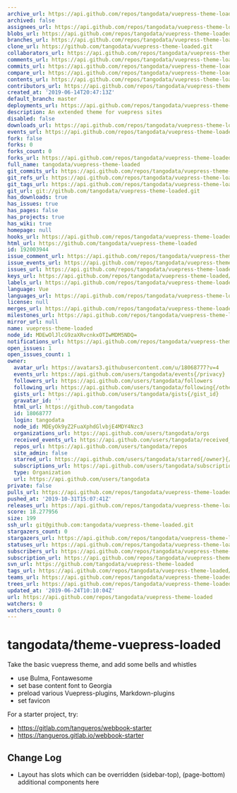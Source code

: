 ```yaml
---
archive_url: https://api.github.com/repos/tangodata/vuepress-theme-loaded/{archive_format}{/ref}
archived: false
assignees_url: https://api.github.com/repos/tangodata/vuepress-theme-loaded/assignees{/user}
blobs_url: https://api.github.com/repos/tangodata/vuepress-theme-loaded/git/blobs{/sha}
branches_url: https://api.github.com/repos/tangodata/vuepress-theme-loaded/branches{/branch}
clone_url: https://github.com/tangodata/vuepress-theme-loaded.git
collaborators_url: https://api.github.com/repos/tangodata/vuepress-theme-loaded/collaborators{/collaborator}
comments_url: https://api.github.com/repos/tangodata/vuepress-theme-loaded/comments{/number}
commits_url: https://api.github.com/repos/tangodata/vuepress-theme-loaded/commits{/sha}
compare_url: https://api.github.com/repos/tangodata/vuepress-theme-loaded/compare/{base}...{head}
contents_url: https://api.github.com/repos/tangodata/vuepress-theme-loaded/contents/{+path}
contributors_url: https://api.github.com/repos/tangodata/vuepress-theme-loaded/contributors
created_at: '2019-06-14T20:47:13Z'
default_branch: master
deployments_url: https://api.github.com/repos/tangodata/vuepress-theme-loaded/deployments
description: An extended theme for vuepress sites
disabled: false
downloads_url: https://api.github.com/repos/tangodata/vuepress-theme-loaded/downloads
events_url: https://api.github.com/repos/tangodata/vuepress-theme-loaded/events
fork: false
forks: 0
forks_count: 0
forks_url: https://api.github.com/repos/tangodata/vuepress-theme-loaded/forks
full_name: tangodata/vuepress-theme-loaded
git_commits_url: https://api.github.com/repos/tangodata/vuepress-theme-loaded/git/commits{/sha}
git_refs_url: https://api.github.com/repos/tangodata/vuepress-theme-loaded/git/refs{/sha}
git_tags_url: https://api.github.com/repos/tangodata/vuepress-theme-loaded/git/tags{/sha}
git_url: git://github.com/tangodata/vuepress-theme-loaded.git
has_downloads: true
has_issues: true
has_pages: false
has_projects: true
has_wiki: true
homepage: null
hooks_url: https://api.github.com/repos/tangodata/vuepress-theme-loaded/hooks
html_url: https://github.com/tangodata/vuepress-theme-loaded
id: 192003944
issue_comment_url: https://api.github.com/repos/tangodata/vuepress-theme-loaded/issues/comments{/number}
issue_events_url: https://api.github.com/repos/tangodata/vuepress-theme-loaded/issues/events{/number}
issues_url: https://api.github.com/repos/tangodata/vuepress-theme-loaded/issues{/number}
keys_url: https://api.github.com/repos/tangodata/vuepress-theme-loaded/keys{/key_id}
labels_url: https://api.github.com/repos/tangodata/vuepress-theme-loaded/labels{/name}
language: Vue
languages_url: https://api.github.com/repos/tangodata/vuepress-theme-loaded/languages
license: null
merges_url: https://api.github.com/repos/tangodata/vuepress-theme-loaded/merges
milestones_url: https://api.github.com/repos/tangodata/vuepress-theme-loaded/milestones{/number}
mirror_url: null
name: vuepress-theme-loaded
node_id: MDEwOlJlcG9zaXRvcnkxOTIwMDM5NDQ=
notifications_url: https://api.github.com/repos/tangodata/vuepress-theme-loaded/notifications{?since,all,participating}
open_issues: 1
open_issues_count: 1
owner:
  avatar_url: https://avatars3.githubusercontent.com/u/18068777?v=4
  events_url: https://api.github.com/users/tangodata/events{/privacy}
  followers_url: https://api.github.com/users/tangodata/followers
  following_url: https://api.github.com/users/tangodata/following{/other_user}
  gists_url: https://api.github.com/users/tangodata/gists{/gist_id}
  gravatar_id: ''
  html_url: https://github.com/tangodata
  id: 18068777
  login: tangodata
  node_id: MDEyOk9yZ2FuaXphdGlvbjE4MDY4Nzc3
  organizations_url: https://api.github.com/users/tangodata/orgs
  received_events_url: https://api.github.com/users/tangodata/received_events
  repos_url: https://api.github.com/users/tangodata/repos
  site_admin: false
  starred_url: https://api.github.com/users/tangodata/starred{/owner}{/repo}
  subscriptions_url: https://api.github.com/users/tangodata/subscriptions
  type: Organization
  url: https://api.github.com/users/tangodata
private: false
pulls_url: https://api.github.com/repos/tangodata/vuepress-theme-loaded/pulls{/number}
pushed_at: '2019-10-31T15:07:41Z'
releases_url: https://api.github.com/repos/tangodata/vuepress-theme-loaded/releases{/id}
score: 18.277956
size: 199
ssh_url: git@github.com:tangodata/vuepress-theme-loaded.git
stargazers_count: 0
stargazers_url: https://api.github.com/repos/tangodata/vuepress-theme-loaded/stargazers
statuses_url: https://api.github.com/repos/tangodata/vuepress-theme-loaded/statuses/{sha}
subscribers_url: https://api.github.com/repos/tangodata/vuepress-theme-loaded/subscribers
subscription_url: https://api.github.com/repos/tangodata/vuepress-theme-loaded/subscription
svn_url: https://github.com/tangodata/vuepress-theme-loaded
tags_url: https://api.github.com/repos/tangodata/vuepress-theme-loaded/tags
teams_url: https://api.github.com/repos/tangodata/vuepress-theme-loaded/teams
trees_url: https://api.github.com/repos/tangodata/vuepress-theme-loaded/git/trees{/sha}
updated_at: '2019-06-24T10:10:04Z'
url: https://api.github.com/repos/tangodata/vuepress-theme-loaded
watchers: 0
watchers_count: 0
---
```


# tangodata/theme-vuepress-loaded

Take the basic vuepress theme, and add some bells and whistles

- use Bulma, Fontawesome
- set base content font to Georgia
- preload various Vuepress-plugins, Markdown-plugins
- set favicon

For a starter project, try:

- https://gitlab.com/tangueros/webbook-starter
- https://tangueros.gitlab.io/webbook-starter


## Change Log

- Layout has slots which can be overridden
  (sidebar-top), (page-bottom)
  additional components here
